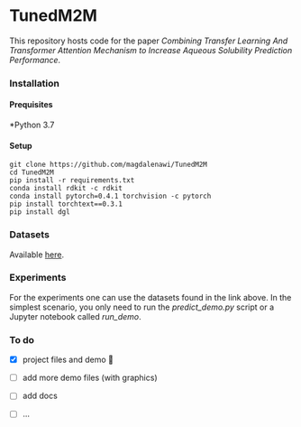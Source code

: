 # TunedM2M
This repository hosts code for the paper *Combining Transfer Learning And Transformer Attention Mechanism to Increase Aqueous Solubility Prediction Performance*.

### Installation

#### Prequisites
*Python 3.7

#### Setup
```
git clone https://github.com/magdalenawi/TunedM2M
cd TunedM2M
pip install -r requirements.txt
conda install rdkit -c rdkit
conda install pytorch=0.4.1 torchvision -c pytorch
pip install torchtext==0.3.1
pip install dgl
```

### Datasets
Available [here](https://github.com/magdalenawi/TunedM2M/tree/main/data).

### Experiments
For the experiments one can use the datasets found in the link above. In the simplest scenario, you only need to run the *predict_demo.py* script or a Jupyter notebook called *run_demo*.

### To do
- [x] project files and demo :tada:
- [ ] add more demo files (with graphics)
- [ ] add docs
- [ ] ...

